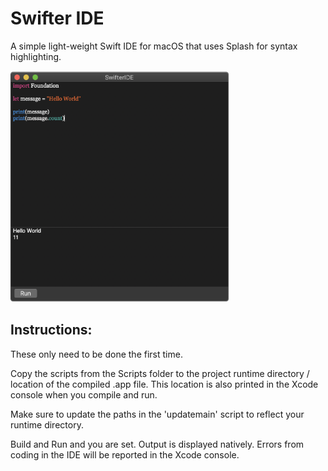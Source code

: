 # Swifter IDE

A simple light-weight Swift IDE for macOS that uses Splash for syntax highlighting.

<img src="/ScreenShot/ScreenShot.png" alt="drawing" width="350" height="370"/>

## Instructions:
These only need to be done the first time.

Copy the scripts from the Scripts folder to the project runtime directory / location of the compiled .app file. This location is also printed in the Xcode console when you compile and run.

Make sure to update the paths in the 'updatemain' script to reflect your runtime directory.

Build and Run and you are set. Output is displayed natively. Errors from coding in the IDE will be reported in the Xcode console.

